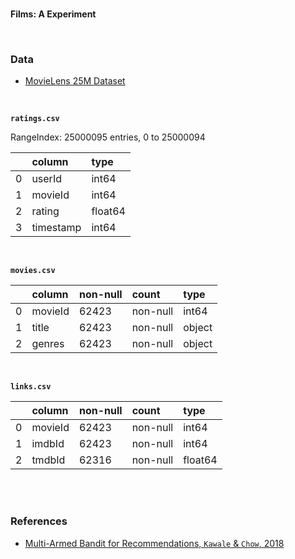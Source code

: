 <br>

**Films: A Experiment**

<br>

### Data

* [MovieLens 25M Dataset](https://grouplens.org/datasets/movielens/25m/)

<br>

**``ratings.csv``**

RangeIndex: 25000095 entries, 0 to 25000094

&nbsp; | column | type
:--- | :--- | :---
0 |  userId | int64
1 |  movieId | int64
2 |  rating | float64
3 | timestamp | int64

<br>

**``movies.csv``**

&nbsp; | column | non-null | count | type
:--- | :--- |  :--- | :--- | :---
0 |  movieId | 62423 | non-null | int64
1 | title  |  62423 | non-null | object
2 | genres | 62423 | non-null | object

<br>

**``links.csv``**

&nbsp;  | column |  non-null | count | type
:--- | :--- |  :--- | :--- | :---
0 |  movieId | 62423 | non-null  | int64
1 |  imdbId  | 62423 | non-null  | int64
2 |  tmdbId  | 62316 | non-null  | float64

<br>
<br>

### References

*  [Multi-Armed Bandit for Recommendations, ``Kawale`` & ``Chow``, 2018](https://www.datacouncil.ai/talks/a-multi-armed-bandit-framework-for-recommendations-at-netflix)

<br>
<br>

<br>
<br>

<br>
<br>

<br>
<br>